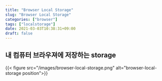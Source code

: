 ```yaml
---
title: "Browser Local Storage"
slug: "Browser Local Storage"
categories: ["browser"]
tags: ["localstorage"]
date: 2021-03-03T10:38:31+09:00
draft: false
---
```


## 내 컴퓨터 브라우져에 저장하는 storage

{{< figure src="/images/browser-local-storage.png" alt="browser-local-storage position">}}
